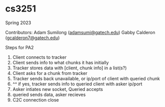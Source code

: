 # cs3251
Spring 2023

Contributors:
Adam Sumilong (adamsumi@gatech.edu)
Gabby Calderon (gcalderon7@gatech.edu)

Steps for PA2
1. Client connects to tracker
2. Client sends info to what chunks it has initially
3. Tracker stores data with [client, chunk info] in a list(s?)
4. Client asks for a chunk from tracker
5. Tracker sends back unavailable, or ip/port of client with queried chunk
6. ^^ if yes, tracker sends info to queried client with asker ip/port
7. Asker intiates new socket, Queried accepts
8. queried sends data, asker recieves
9. C2C connection close
